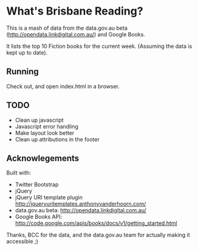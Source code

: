 # What's Brisbane Reading?

This is a mash of data from the data.gov.au beta (http://opendata.linkdigital.com.au/) and Google Books.

It lists the top 10 Fiction books for the current week. (Assuming the data is kept up to date).

## Running

Check out, and open index.html in a browser.

## TODO

* Clean up javascript
* Javascript error handling
* Make layout look better
* Clean up attributions in the footer

## Acknowlegements

Built with:
 * Twitter Bootstrap
 * jQuery
 * jQuery URI template plugin http://jqueryuritemplates.anthonyvanderhoorn.com/
 * data.gov.au beta: http://opendata.linkdigital.com.au/
 * Google Books API: http://code.google.com/apis/books/docs/v1/getting_started.html

Thanks, BCC for the data, and the data.gov.au team for actually making it accessible ;)

